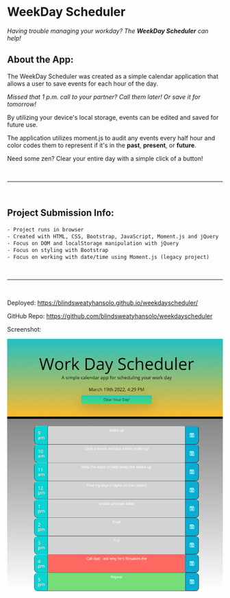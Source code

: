 # WeekDay Scheduler

*Having trouble managing your workday? The **WeekDay Scheduler** can help!*


## About the App:

The WeekDay Scheduler was created as a simple calendar application that allows a user to save events for each hour of the day.

*Missed that 1 p.m. call to your partner? Call them later! Or save it for tomorrow!*

By utilizing your device's local storage, events can be edited and saved for future use.

The application utilizes moment.js to audit any events every half hour and color codes them to represent if it's in the **past**, **present**, or **future**.

Need some zen? Clear your entire day with a simple click of a button!

<br>

***

<br>

## Project Submission Info:

```
- Project runs in browser
- Created with HTML, CSS, Bootstrap, JavaScript, Moment.js and jQuery
- Focus on DOM and localStorage manipulation with jQuery
- Focus on styling with Bootstrap
- Focus on working with date/time using Moment.js (legacy project)
```
<br>

***

<br>

Deployed: https://blindsweatyhansolo.github.io/weekdayscheduler/

GitHub Repo: https://github.com/blindsweatyhansolo/weekdayscheduler

Screenshot:

![Screenshot of the WeekDay Scheduler](./assets/images/weekdayschedulerScreenshot.png)